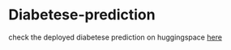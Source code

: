 # Diabetese-prediction

check the deployed diabetese prediction on huggingspace <a href="url">here</a>
